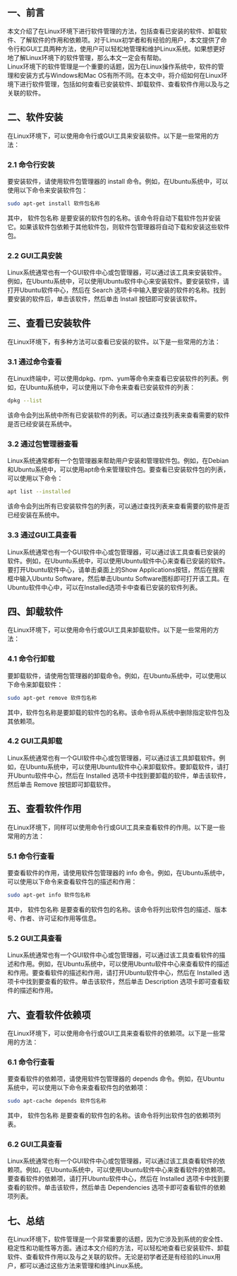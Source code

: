 <a name="sFP8j"></a>
## 一、前言
本文介绍了在Linux环境下进行软件管理的方法，包括查看已安装的软件、卸载软件、了解软件的作用和依赖项。对于Linux初学者和有经验的用户，本文提供了命令行和GUI工具两种方法，使用户可以轻松地管理和维护Linux系统。如果想更好地了解Linux环境下的软件管理，那么本文一定会有帮助。<br />Linux环境下的软件管理是一个重要的话题，因为在Linux操作系统中，软件的管理和安装方式与Windows和Mac OS有所不同。在本文中，将介绍如何在Linux环境下进行软件管理，包括如何查看已安装软件、卸载软件、查看软件作用以及与之关联的软件。
<a name="EhQoT"></a>
## 二、软件安装
在Linux环境下，可以使用命令行或GUI工具来安装软件。以下是一些常用的方法：
<a name="FayXG"></a>
### 2.1 命令行安装
要安装软件，请使用软件包管理器的 install 命令。例如，在Ubuntu系统中，可以使用以下命令来安装软件包：
```bash
sudo apt-get install 软件包名称
```
其中， 软件包名称 是要安装的软件包的名称。该命令将自动下载软件包并安装它。如果该软件包依赖于其他软件包，则软件包管理器将自动下载和安装这些软件包。
<a name="zBSAP"></a>
### 2.2 GUI工具安装
Linux系统通常也有一个GUI软件中心或包管理器，可以通过该工具来安装软件。例如，在Ubuntu系统中，可以使用Ubuntu软件中心来安装软件。要安装软件，请打开Ubuntu软件中心，然后在 Search 选项卡中输入要安装的软件的名称。找到要安装的软件后，单击该软件，然后单击 Install 按钮即可安装该软件。
<a name="OHVdG"></a>
## 三、查看已安装软件
在Linux环境下，有多种方法可以查看已安装的软件。以下是一些常用的方法：
<a name="NvnyP"></a>
### 3.1 通过命令查看
在Linux终端中，可以使用dpkg、rpm、yum等命令来查看已安装软件的列表。例如，在Ubuntu系统中，可以使用以下命令来查看已安装软件的列表：
```bash
dpkg --list
```
该命令会列出系统中所有已安装软件的列表。可以通过查找列表来查看需要的软件是否已经安装在系统中。
<a name="CZGCT"></a>
### 3.2 通过包管理器查看
Linux系统通常都有一个包管理器来帮助用户安装和管理软件包。例如，在Debian和Ubuntu系统中，可以使用apt命令来管理软件包。要查看已安装软件包的列表，可以使用以下命令：
```bash
apt list --installed
```
该命令会列出所有已安装软件包的列表，可以通过查找列表来查看需要的软件是否已经安装在系统中。
<a name="ulpDW"></a>
### 3.3 通过GUI工具查看
Linux系统通常也有一个GUI软件中心或包管理器，可以通过该工具查看已安装的软件。例如，在Ubuntu系统中，可以使用Ubuntu软件中心来查看已安装的软件。要打开Ubuntu软件中心，请单击桌面上的Show Applications按钮，然后在搜索框中输入Ubuntu Software，然后单击Ubuntu Software图标即可打开该工具。在Ubuntu软件中心中，可以在Installed选项卡中查看已安装的软件列表。
<a name="wJzqN"></a>
## 四、卸载软件
在Linux环境下，可以使用命令行或GUI工具来卸载软件。以下是一些常用的方法：
<a name="anlnT"></a>
### 4.1 命令行卸载
要卸载软件，请使用包管理器的卸载命令。例如，在Ubuntu系统中，可以使用以下命令来卸载软件：
```bash
sudo apt-get remove 软件包名称
```
其中，软件包名称是要卸载的软件包的名称。该命令将从系统中删除指定软件包及其依赖项。
<a name="o50Wz"></a>
### 4.2 GUI工具卸载
Linux系统通常也有一个GUI软件中心或包管理器，可以通过该工具卸载软件。例如，在Ubuntu系统中，可以使用Ubuntu软件中心来卸载软件。要卸载软件，请打开Ubuntu软件中心，然后在 Installed 选项卡中找到要卸载的软件，单击该软件，然后单击 Remove 按钮即可卸载软件。
<a name="dWLcP"></a>
## 五、查看软件作用
在Linux环境下，同样可以使用命令行或GUI工具来查看软件的作用。以下是一些常用的方法：
<a name="CS29R"></a>
### 5.1 命令行查看
要查看软件的作用，请使用软件包管理器的 info 命令。例如，在Ubuntu系统中，可以使用以下命令来查看软件包的描述和作用：
```bash
sudo apt-get info 软件包名称
```
其中， 软件包名称 是要查看的软件包的名称。该命令将列出软件包的描述、版本号、作者、许可证和作用等信息。
<a name="rpDl7"></a>
### 5.2 GUI工具查看
Linux系统通常也有一个GUI软件中心或包管理器，可以通过该工具查看软件的描述和作用。例如，在Ubuntu系统中，可以使用Ubuntu软件中心来查看软件的描述和作用。要查看软件的描述和作用，请打开Ubuntu软件中心，然后在 Installed 选项卡中找到要查看的软件。单击该软件，然后单击 Description 选项卡即可查看软件的描述和作用。
<a name="rTuiO"></a>
## 六、查看软件依赖项
在Linux环境下，可以使用命令行或GUI工具来查看软件的依赖项。以下是一些常用的方法：
<a name="cNmGQ"></a>
### 6.1 命令行查看
要查看软件的依赖项，请使用软件包管理器的 depends 命令。例如，在Ubuntu系统中，可以使用以下命令来查看软件包的依赖项：
```bash
sudo apt-cache depends 软件包名称
```
其中， 软件包名称 是要查看的软件包的名称。该命令将列出软件包的依赖项列表。
<a name="CunwX"></a>
### 6.2 GUI工具查看
Linux系统通常也有一个GUI软件中心或包管理器，可以通过该工具查看软件的依赖项。例如，在Ubuntu系统中，可以使用Ubuntu软件中心来查看软件的依赖项。要查看软件的依赖项，请打开Ubuntu软件中心，然后在 Installed 选项卡中找到要查看的软件。单击该软件，然后单击 Dependencies 选项卡即可查看软件的依赖项列表。
<a name="nofEq"></a>
## 七、总结
在Linux环境下，软件管理是一个非常重要的话题，因为它涉及到系统的安全性、稳定性和功能性等方面。通过本文介绍的方法，可以轻松地查看已安装软件、卸载软件、查看软件作用以及与之关联的软件。无论是初学者还是有经验的Linux用户，都可以通过这些方法来管理和维护Linux系统。
